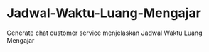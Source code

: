 # Jadwal-Waktu-Luang-Mengajar
Generate chat customer service menjelaskan Jadwal Waktu Luang Mengajar
